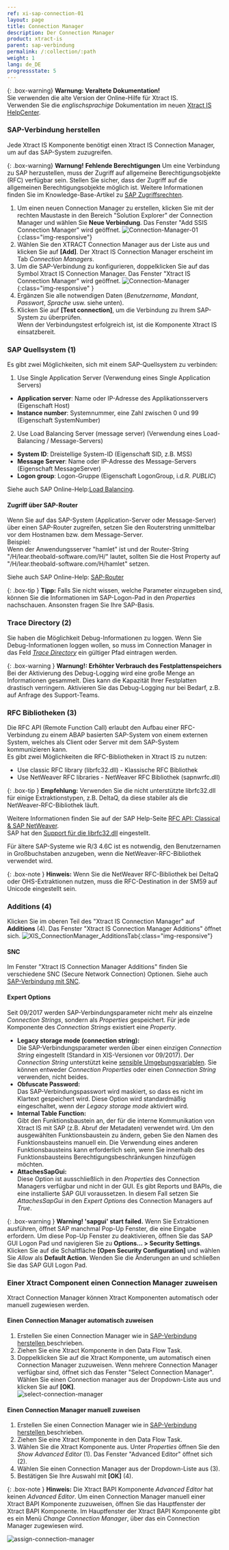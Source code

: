 ```yaml
---
ref: xi-sap-connection-01
layout: page
title: Connection Manager
description: Der Connection Manager
product: xtract-is
parent: sap-verbindung
permalink: /:collection/:path
weight: 1
lang: de_DE
progressstate: 5
---
```


{: .box-warning}
**Warnung: Veraltete Dokumentation!** <br>
Sie verwenden die alte Version der Online-Hilfe für Xtract IS.<br>
Verwenden Sie die *englischsprachige* Dokumentation im neuen [Xtract IS HelpCenter](https://helpcenter.theobald-software.com/xtract-is/documentation/introduction/).

### SAP-Verbindung herstellen 
Jede Xtract IS Komponente benötigt einen Xtract IS Connection Manager, um auf das SAP-System zuzugreifen. 

{: .box-warning}
**Warnung!** **Fehlende Berechtigungen**
Um eine Verbindung zu SAP herzustellen, muss der Zugriff auf allgemeine Berechtigungsobjekte (RFC) verfügbar sein.
Stellen Sie sicher, dass der Zugriff auf die allgemeinen Berechtigungsobjekte möglich ist. Weitere Informationen finden Sie im Knowledge-Base-Artikel zu [SAP Zugriffsrechten](https://kb.theobald-software.com/sap/authority-objects-sap-user-rights).


1. Um einen neuen Connection Manager zu erstellen, klicken Sie mit der rechten Maustaste in den Bereich "Solution Explorer" der Connection Manager und wählen Sie **Neue Verbindung**. 
Das Fenster "Add SSIS Connection Manager" wird geöffnet.
![Connection-Manager-01](/img/content/Connection-Manager-01.png){:class="img-responsive"}
2. Wählen Sie den XTRACT Connection Manager aus der Liste aus und klicken Sie auf **[Add]**. Der Xtract IS Connection Manager erscheint im Tab *Connection Managers*.
3. Um die SAP-Verbindung zu konfigurieren, doppelklicken Sie auf das Symbol Xtract IS Connection Manager. Das Fenster "Xtract IS Connection Manager" wird geöffnet.
![Connection-Manager](/img/content/Connection-Manager.png){:class="img-responsive" }
4. Ergänzen Sie alle notwendigen Daten (*Benutzername*, *Mandant*, *Passwort*, *Sprache* usw. siehe unten).
5. Klicken Sie auf **[Test connection]**, um die Verbindung zu Ihrem SAP-System zu überprüfen. <br>
Wenn der Verbindungstest erfolgreich ist, ist die Komponente Xtract IS einsatzbereit.

### SAP Quellsystem (1)
Es gibt zwei Möglichkeiten, sich mit einem SAP-Quellsystem zu verbinden:

1. Use Single Application Server (Verwendung eines Single Application Servers)
- **Application server**:  Name oder IP-Adresse des Applikationsservers (Eigenschaft Host) 
- **Instance number**: Systemnummer, eine Zahl zwischen 0 und 99 (Eigenschaft SystemNumber)

2. Use Load Balancing Server (message server) (Verwendung eines Load-Balancing / Message-Servers)
- **System ID**: Dreistellige System-ID (Eigenschaft SID, z.B. MSS) 
- **Message Server**: Name oder IP-Adresse des Message-Servers (Eigenschaft MessageServer) 
- **Logon group**: Logon-Gruppe (Eigenschaft LogonGroup, i.d.R. *PUBLIC*)

Siehe auch SAP Online-Help:[Load Balancing](https://help.sap.com/saphelp_nwpi711/helpdata/en/c4/3a644c505211d189550000e829fbbd/content.htm).


#### Zugriff über SAP-Router

Wenn Sie auf das SAP-System (Application-Server oder Message-Server) über einen SAP-Router zugreifen, setzen Sie den Routerstring unmittelbar vor dem Hostnamen bzw. dem Message-Server. <br>
Beispiel: <br>
Wenn der Anwendungsserver "hamlet" ist und der Router-String "/H/lear.theobald-software.com/H/" lautet, sollten Sie die Host Property auf "/H/lear.theobald-software.com/H/hamlet" setzen.

Siehe auch SAP Online-Help: [SAP-Router](https://help.sap.com/saphelp_nw70/helpdata/de/4f/992df1446d11d189700000e8322d00/content.htm) <br>

{: .box-tip }
**Tipp:** Falls Sie nicht wissen, welche Parameter einzugeben sind, können Sie die Informationen im SAP-Logon-Pad in den *Properties* nachschauen. Ansonsten fragen Sie Ihre SAP-Basis.
 

### Trace Directory (2)

Sie haben die Möglichkeit Debug-Informationen zu loggen. Wenn Sie Debug-Informationen loggen wollen, so muss im Connection Manager in das Feld [*Trace Directory*](https://support.theobald-software.com/helpdesk/KB/View/14455-how-to-activate-tracing-for-xtract-products) ein gültiger Pfad eintragen werden. <br> 

{: .box-warning }
**Warnung!: Erhöhter Verbrauch des Festplattenspeichers** <br>
Bei der Aktivierung des Debug-Logging wird eine große Menge an Informationen gesammelt. Dies kann die Kapazität Ihrer Festplatten drastisch verringern.
Aktivieren Sie das Debug-Logging nur bei Bedarf, z.B. auf Anfrage des Support-Teams.


### RFC Bibliotheken (3)

Die RFC API (Remote Function Call) erlaubt den Aufbau einer RFC-Verbindung zu einem ABAP basierten SAP-System von einem externen System, welches als Client oder Server mit dem SAP-System kommunizieren kann. <br>
Es gibt zwei Möglichkeiten die RFC-Bibliotheken in Xtract IS zu nutzen:
- Use classic RFC library (librfc32.dll) - Klassische RFC Bibliothek 
- Use NetWeaver RFC libraries - NetWeaver RFC Bibliothek (sapnwrfc.dll)

{: .box-tip }
**Empfehlung:** Verwenden Sie die nicht unterstützte librfc32.dll für einige Extraktionstypen, z.B. DeltaQ, da diese stabiler als die NetWeaver-RFC-Bibliothek läuft.

Weitere Informationen finden Sie auf der SAP Help-Seite [RFC API: Classical & SAP NetWeaver](https://help.sap.com/doc/saphelp_nw73ehp1/7.31.19/en-US/48/a994a77e28674be10000000a421937/frameset.htm).<br>
SAP hat den [Support für die librfc32.dll](https://blogs.sap.com/2012/08/15/support-for-classic-rfc-library-ends-march-2016/) eingestellt. 

Für ältere SAP-Systeme wie R/3 4.6C ist es notwendig, den Benutzernamen in Großbuchstaben anzugeben, wenn die NetWeaver-RFC-Bibliothek verwendet wird.

{: .box-note }
**Hinweis:** Wenn Sie die NetWeaver RFC-Bibliothek bei DeltaQ oder OHS-Extraktionen nutzen, muss die RFC-Destination in der SM59 auf Unicode eingestellt sein.

### Additions (4)
Klicken Sie im oberen Teil des "Xtract IS Connection Manager" auf **Additions** (4). Das Fenster "Xtract IS Connection Manager Additions" öffnet sich.
![XIS_ConnectionManager_AdditionsTab](/img/content/XIS_ConnectionManager_AdditionsTab.png){:class="img-responsive"}

#### SNC
Im Fenster "Xtract IS Connection Manager Additions" finden Sie verschiedene SNC (Secure Network Connection) Optionen.
Siehe auch [SAP-Verbindung mit SNC](./sap-verbindung-mit-snc). <br>


#### Expert Options

Seit 09/2017 werden SAP-Verbindungsparameter nicht mehr als einzelne *Connection Strings*, sondern als *Properties* gespeichert.
Für jede Komponente des *Connection Strings* existiert eine *Property*.

- **Legacy storage mode (connection string):**<br>
Die SAP-Verbindungsparameter werden über einen einzigen *Connection String* eingestellt (Standard in XIS-Versionen vor 09/2017).
Der *Connection String* unterstützt keine [sensible Umgebungsvariablen](./sap-verbindung-parameter#sensible-umgebungsvariablen-im-ssis-katalog).
Sie können entweder *Connection Properties* oder einen *Connection String* verwenden, nicht beides.
- **Obfuscate Password:**<br>
Das SAP-Verbindungspasswort wird maskiert, so dass es nicht im Klartext gespeichert wird. 
Diese Option wird standardmäßig eingeschaltet, wenn der *Legacy storage mode* aktiviert wird.
- **Internal Table Function:**<br>
Gibt den Funktionsbaustein an, der für die interne Kommunikation von Xtract IS mit SAP (z.B. Abruf der Metadaten) verwendet wird.
Um den ausgewählten Funktionsbaustein zu ändern, geben Sie den Namen des Funktionsbausteins manuell ein. 
Die Verwendung eines anderen Funktionsbausteins kann erforderlich sein, wenn Sie innerhalb des Funktionsbausteins Berechtigungsbeschränkungen hinzufügen möchten.
- **AttachesSapGui:**<br>
Diese Option ist ausschließlich in den *Properties* des Connection Managers verfügbar und nicht in der GUI.
Es gibt Reports und BAPIs, die eine installierte SAP GUI voraussetzen.
In diesem Fall setzen Sie *AttachesSapGui* in den *Expert Options* des Connection Managers auf *True*.

{: .box-warning }
**Warning! 'sapgui' start failed.**
Wenn Sie Extraktionen ausführen, öffnet SAP manchmal Pop-Up Fenster, die eine Eingabe erfordern.
Um diese Pop-Up Fenster zu deaktivieren, öffnen Sie das SAP GUI Logon Pad und navigieren Sie zu **Options... > Security Settings**.
Klicken Sie auf die Schaltfläche **[Open Security Configuration]** und wählen Sie *Allow* als **Default Action**.
Wenden Sie die Änderungen an und schließen Sie das SAP GUI Logon Pad.

### Einer Xtract Component einen Connection Manager zuweisen

Xtract Connection Manager können Xtract Komponenten automatisch oder manuell zugewiesen werden.

#### Einen Connection Manager automatisch zuweisen

1. Erstellen Sie einen Connection Manager wie in [SAP-Verbindung herstellen ](./verbindungsmanager#sap-verbindung-herstellen) beschrieben.
2. Ziehen Sie eine Xtract Komponente in den Data Flow Task.  
3. Doppelklicken Sie auf die Xtract Komponente, um automatisch einen Connection Manager zuzuweisen.
Wenn mehrere Connection Manager verfügbar sind, öffnet sich das Fenster "Select Connection Manager".
Wählen Sie einen Connection manager aus der Dropdown-Liste aus und klicken Sie auf **[OK]**. <br>
![select-connection-manager](/img/content/xis/select-connection-manager.png)

#### Einen Connection Manager manuell zuweisen

1. Erstellen Sie einen Connection Manager wie in [SAP-Verbindung herstellen ](./verbindungsmanager#sap-verbindung-herstellen) beschrieben.
2. Ziehen Sie eine Xtract Komponente in den Data Flow Task.   
3. Wählen Sie die Xtract Komponente aus. Unter *Properties* öffnen Sie den *Show Advanced Editor* (1). Das Fenster "Advanced Editor" öffnet sich (2). 
4. Wählen Sie einen Connection Manager aus der Dropdown-Liste aus (3). 
5. Bestätigen Sie Ihre Auswahl mit **[OK]** (4).

{: .box-note }
**Hinweis:** Die Xtract BAPI Komponente *Advanced Editor* hat keinen *Advanced Editor*.
Um einen Connection Manager manuell einer Xtract BAPI Komponente zuzuweisen, öffnen Sie das Hauptfenster der Xtract BAPI Komponente.
Im Hauptfenster der Xtract BAPI Komponente gibt es ein Menü *Change Connection Manager*, über das ein Connection Manager zugewiesen wird.

![assign-connection-manager](/img/content/xis/assign-connection-manager.png)
